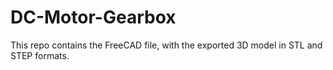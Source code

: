 # DC-Motor-Gearbox
This repo contains the FreeCAD file, with the exported 3D model in STL and STEP formats.
